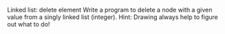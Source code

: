 Linked list: delete element
Write a program to delete a node with a given value from a singly linked list (integer).
Hint: Drawing always help to figure out what to do!
